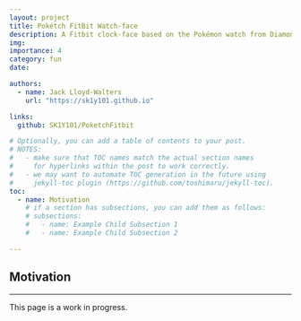 ```yaml
---
layout: project
title: Pokétch FitBit Watch-face
description: A Fitbit clock-face based on the Pokémon watch from Diamond, Pearl, and Platinum.
img:
importance: 4
category: fun
date:

authors:
  - name: Jack Lloyd-Walters
    url: "https://sk1y101.github.io"

links:
  github: SK1Y101/PoketchFitbit

# Optionally, you can add a table of contents to your post.
# NOTES:
#   - make sure that TOC names match the actual section names
#     for hyperlinks within the post to work correctly.
#   - we may want to automate TOC generation in the future using
#     jekyll-toc plugin (https://github.com/toshimaru/jekyll-toc).
toc:
  - name: Motivation
    # if a section has subsections, you can add them as follows:
    # subsections:
    #   - name: Example Child Subsection 1
    #   - name: Example Child Subsection 2

---
```


## Motivation



***

This page is a work in progress.
